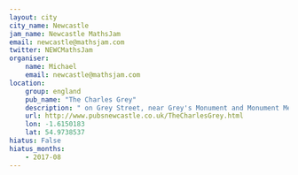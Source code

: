 ```yaml
---
layout: city                                           
city_name: Newcastle                                                               
jam_name: Newcastle MathsJam
email: newcastle@mathsjam.com
twitter: NEWCMathsJam
organiser:
    name: Michael
    email: newcastle@mathsjam.com
location:
    group: england
    pub_name: "The Charles Grey"
    description: " on Grey Street, near Grey's Monument and Monument Metro station"
    url: http://www.pubsnewcastle.co.uk/TheCharlesGrey.html
    lon: -1.6150183
    lat: 54.9738537
hiatus: False
hiatus_months:
    - 2017-08
---
```

